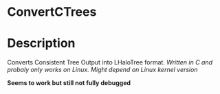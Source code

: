 # ConvertCTrees

# Description 

Converts Consistent Tree Output into LHaloTree format. *Written in C and probaly only works on Linux. Might depend on Linux kernel version*

__Seems to work but still not fully debugged__




